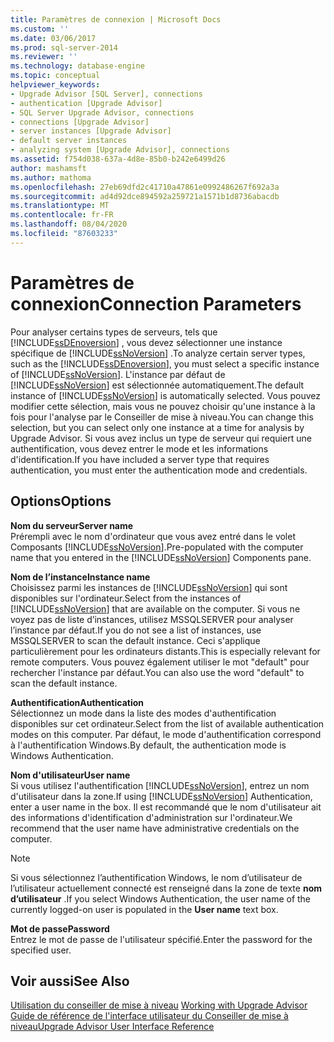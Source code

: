```yaml
---
title: Paramètres de connexion | Microsoft Docs
ms.custom: ''
ms.date: 03/06/2017
ms.prod: sql-server-2014
ms.reviewer: ''
ms.technology: database-engine
ms.topic: conceptual
helpviewer_keywords:
- Upgrade Advisor [SQL Server], connections
- authentication [Upgrade Advisor]
- SQL Server Upgrade Advisor, connections
- connections [Upgrade Advisor]
- server instances [Upgrade Advisor]
- default server instances
- analyzing system [Upgrade Advisor], connections
ms.assetid: f754d038-637a-4d8e-85b0-b242e6499d26
author: mashamsft
ms.author: mathoma
ms.openlocfilehash: 27eb69dfd2c41710a47861e0992486267f692a3a
ms.sourcegitcommit: ad4d92dce894592a259721a1571b1d8736abacdb
ms.translationtype: MT
ms.contentlocale: fr-FR
ms.lasthandoff: 08/04/2020
ms.locfileid: "87603233"
---
```

# <a name="connection-parameters"></a><span data-ttu-id="cae7d-102">Paramètres de connexion</span><span class="sxs-lookup"><span data-stu-id="cae7d-102">Connection Parameters</span></span>
  <span data-ttu-id="cae7d-103">Pour analyser certains types de serveurs, tels que [!INCLUDE[ssDEnoversion](../../includes/ssdenoversion-md.md)] , vous devez sélectionner une instance spécifique de [!INCLUDE[ssNoVersion](../../includes/ssnoversion-md.md)] .</span><span class="sxs-lookup"><span data-stu-id="cae7d-103">To analyze certain server types, such as the [!INCLUDE[ssDEnoversion](../../includes/ssdenoversion-md.md)], you must select a specific instance of [!INCLUDE[ssNoVersion](../../includes/ssnoversion-md.md)].</span></span> <span data-ttu-id="cae7d-104">L'instance par défaut de [!INCLUDE[ssNoVersion](../../includes/ssnoversion-md.md)] est sélectionnée automatiquement.</span><span class="sxs-lookup"><span data-stu-id="cae7d-104">The default instance of [!INCLUDE[ssNoVersion](../../includes/ssnoversion-md.md)] is automatically selected.</span></span> <span data-ttu-id="cae7d-105">Vous pouvez modifier cette sélection, mais vous ne pouvez choisir qu'une instance à la fois pour l'analyse par le Conseiller de mise à niveau.</span><span class="sxs-lookup"><span data-stu-id="cae7d-105">You can change this selection, but you can select only one instance at a time for analysis by Upgrade Advisor.</span></span> <span data-ttu-id="cae7d-106">Si vous avez inclus un type de serveur qui requiert une authentification, vous devez entrer le mode et les informations d'identification.</span><span class="sxs-lookup"><span data-stu-id="cae7d-106">If you have included a server type that requires authentication, you must enter the authentication mode and credentials.</span></span>  
  
## <a name="options"></a><span data-ttu-id="cae7d-107">Options</span><span class="sxs-lookup"><span data-stu-id="cae7d-107">Options</span></span>  
 <span data-ttu-id="cae7d-108">**Nom du serveur**</span><span class="sxs-lookup"><span data-stu-id="cae7d-108">**Server name**</span></span>  
 <span data-ttu-id="cae7d-109">Prérempli avec le nom d'ordinateur que vous avez entré dans le volet Composants [!INCLUDE[ssNoVersion](../../includes/ssnoversion-md.md)].</span><span class="sxs-lookup"><span data-stu-id="cae7d-109">Pre-populated with the computer name that you entered in the [!INCLUDE[ssNoVersion](../../includes/ssnoversion-md.md)] Components pane.</span></span>  
  
 <span data-ttu-id="cae7d-110">**Nom de l’instance**</span><span class="sxs-lookup"><span data-stu-id="cae7d-110">**Instance name**</span></span>  
 <span data-ttu-id="cae7d-111">Choisissez parmi les instances de [!INCLUDE[ssNoVersion](../../includes/ssnoversion-md.md)] qui sont disponibles sur l'ordinateur.</span><span class="sxs-lookup"><span data-stu-id="cae7d-111">Select from the instances of [!INCLUDE[ssNoVersion](../../includes/ssnoversion-md.md)] that are available on the computer.</span></span> <span data-ttu-id="cae7d-112">Si vous ne voyez pas de liste d’instances, utilisez MSSQLSERVER pour analyser l’instance par défaut.</span><span class="sxs-lookup"><span data-stu-id="cae7d-112">If you do not see a list of instances, use MSSQLSERVER to scan the default instance.</span></span> <span data-ttu-id="cae7d-113">Ceci s'applique particulièrement pour les ordinateurs distants.</span><span class="sxs-lookup"><span data-stu-id="cae7d-113">This is especially relevant for remote computers.</span></span> <span data-ttu-id="cae7d-114">Vous pouvez également utiliser le mot "default" pour rechercher l'instance par défaut.</span><span class="sxs-lookup"><span data-stu-id="cae7d-114">You can also use the word "default" to scan the default instance.</span></span>  
  
 <span data-ttu-id="cae7d-115">**Authentification**</span><span class="sxs-lookup"><span data-stu-id="cae7d-115">**Authentication**</span></span>  
 <span data-ttu-id="cae7d-116">Sélectionnez un mode dans la liste des modes d'authentification disponibles sur cet ordinateur.</span><span class="sxs-lookup"><span data-stu-id="cae7d-116">Select from the list of available authentication modes on this computer.</span></span> <span data-ttu-id="cae7d-117">Par défaut, le mode d'authentification correspond à l'authentification Windows.</span><span class="sxs-lookup"><span data-stu-id="cae7d-117">By default, the authentication mode is Windows Authentication.</span></span>  
  
 <span data-ttu-id="cae7d-118">**Nom d'utilisateur**</span><span class="sxs-lookup"><span data-stu-id="cae7d-118">**User name**</span></span>  
 <span data-ttu-id="cae7d-119">Si vous utilisez l'authentification [!INCLUDE[ssNoVersion](../../includes/ssnoversion-md.md)], entrez un nom d'utilisateur dans la zone.</span><span class="sxs-lookup"><span data-stu-id="cae7d-119">If using [!INCLUDE[ssNoVersion](../../includes/ssnoversion-md.md)] Authentication, enter a user name in the box.</span></span> <span data-ttu-id="cae7d-120">Il est recommandé que le nom d'utilisateur ait des informations d'identification d'administration sur l'ordinateur.</span><span class="sxs-lookup"><span data-stu-id="cae7d-120">We recommend that the user name have administrative credentials on the computer.</span></span>  
  
> [!NOTE]  
>  <span data-ttu-id="cae7d-121">Si vous sélectionnez l’authentification Windows, le nom d’utilisateur de l’utilisateur actuellement connecté est renseigné dans la zone de texte **nom d’utilisateur** .</span><span class="sxs-lookup"><span data-stu-id="cae7d-121">If you select Windows Authentication, the user name of the currently logged-on user is populated in the **User name** text box.</span></span>  
  
 <span data-ttu-id="cae7d-122">**Mot de passe**</span><span class="sxs-lookup"><span data-stu-id="cae7d-122">**Password**</span></span>  
 <span data-ttu-id="cae7d-123">Entrez le mot de passe de l'utilisateur spécifié.</span><span class="sxs-lookup"><span data-stu-id="cae7d-123">Enter the password for the specified user.</span></span>  
  
## <a name="see-also"></a><span data-ttu-id="cae7d-124">Voir aussi</span><span class="sxs-lookup"><span data-stu-id="cae7d-124">See Also</span></span>  
 <span data-ttu-id="cae7d-125">[Utilisation du conseiller de mise à niveau](../../../2014/sql-server/install/working-with-upgrade-advisor.md) </span><span class="sxs-lookup"><span data-stu-id="cae7d-125">[Working with Upgrade Advisor](../../../2014/sql-server/install/working-with-upgrade-advisor.md) </span></span>  
 [<span data-ttu-id="cae7d-126">Guide de référence de l'interface utilisateur du Conseiller de mise à niveau</span><span class="sxs-lookup"><span data-stu-id="cae7d-126">Upgrade Advisor User Interface Reference</span></span>](../../../2014/sql-server/install/upgrade-advisor-user-interface-reference.md)  
  
  
